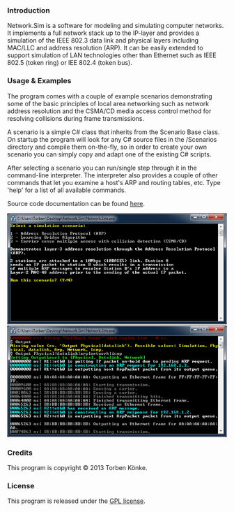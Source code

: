 ### Introduction

Network.Sim is a software for modeling and simulating computer networks. It implements a full network
stack up to the IP-layer and provides a simulation of the IEEE 802.3 data link and physical layers
including MAC/LLC and address resolution (ARP). It can be easily extended to support simulation of
LAN technologies other than Ethernet such as IEEE 802.5 (token ring) or IEE 802.4 (token bus).


### Usage & Examples

The program comes with a couple of example scenarios demonstrating some of the basic principles
of local area networking such as network address resolution and the CSMA/CD media access control
method for resolving collisions during frame transmissions.

A scenario is a simple C# class that inherits from the Scenario Base class. On startup the program
will look for any C# source files in the /Scenarios directory and compile them on-the-fly, so in
order to create your own scenario you can simply copy and adapt one of the existing C# scripts.

After selecting a scenario you can run/single step through it in the command-line interpreter. The
interpreter also provides a couple of other commands that let you examine a host's ARP and routing
tables, etc. Type 'help' for a list of all available commands.

Source code documentation can be found [here](http://smiley22.github.io/Network.Sim/Documentation/).

![Network.Sim Window](/Network.Sim.1.png?raw=true)
![Network.Sim Window](/Network.Sim.2.png?raw=true)

### Credits

This program is copyright © 2013 Torben Könke.


### License

This program is released under the [GPL license](https://github.com/smiley22/Network.Sim/blob/master/License.md).
